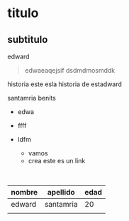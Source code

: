 #                                   titulo

## subtitulo

edward <!--santamria-->

> edwaeaqejsif 
> dsdmdmosmddk



historia
este esla historia de estadward

santamria benits

* edwa

* ffff

* ldfm
  * vamos
  * crea  este es un link  

​                    

| nombre | apellido  | edad |
| ------ | --------- | ---- |
| edward | santamria | 20   |
|        |           |      |

